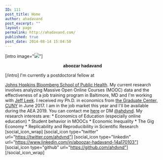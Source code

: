 ```yaml
---
ID: 111
post_title: Home
author: ahadavand
post_excerpt: ""
layout: page
permalink: http://ahadavand.com/
published: true
post_date: 2014-08-14 15:04:50
---
```

[intro image="![][1]"] <p style="text-align: center;">
  <strong>aboozar hadavand</strong>
</p> [/intro] I'm currently a postdoctoral fellow at 

[Johns Hopkins Bloomberg School of Public Health][2]. My current research involves analyzing Massive Open Online Courses (MOOC) data and the effectiveness of a job training program in Baltimore, MD and I'm working with [Jeff Leek][3]. I received my Ph.D. in economics from [the Graduate Center, CUNY][4] in June 2017. I am in the job market this year and I'll be available during the AEA 2019. You can contact me [here][5] or DM [@ahdvnd][6]. My research interests are: * Economics of Education (especially online education) * Student behavior in MOOCs * Economic Inequality * The Gig Economy * Replicability and Reproducibility in Scientific Research [social_icon_wrap] [social_icon type="twitter" url="https://twitter.com/ahdvnd"] [social_icon type="linkedin" url="https://www.linkedin.com/in/aboozar-hadavand-14a170103"] [social_icon type="github" url="https://github.com/ahdvnd"] [/social_icon_wrap]<!--[latest_from_the_blog items="10"]-->

 [1]: http://ahadavand.com/wp-content/uploads/2018/11/profile_2018.png
 [2]: https://www.jhsph.edu/
 [3]: http://jtleek.com/
 [4]: https://www.gc.cuny.edu/Home
 [5]: http://ahadavand.com/about-me/
 [6]: https://twitter.com/ahdvnd